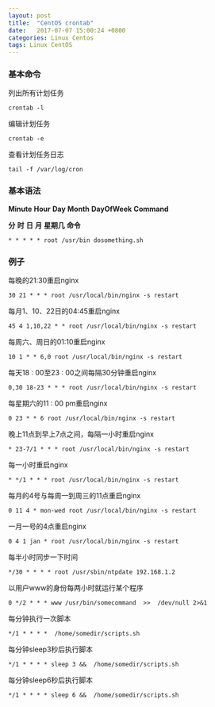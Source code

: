 ```yaml
---
layout: post
title:  "CentOS crontab"
date:   2017-07-07 15:00:24 +0800
categories: Linux Centos
tags: Linux CentOS
---
```


### 基本命令


列出所有计划任务
```shell
crontab -l
```

编辑计划任务
```shell
crontab -e
```
查看计划任务日志
```shell
tail -f /var/log/cron
```

### 基本语法

**Minute** **Hour** **Day** **Month** **DayOfWeek** **Command**

**分** **时** **日** **月** **星期几** **命令**
```shell
* * * * * root /usr/bin dosomething.sh
```

### 例子

每晚的21:30重启nginx
```shell
30 21 * * * root /usr/local/bin/nginx -s restart
```

每月1、10、22日的04:45重启nginx
```shell
45 4 1,10,22 * * root /usr/local/bin/nginx -s restart
```

每周六、周日的01:10重启nginx
```shell
10 1 * * 6,0 root /usr/local/bin/nginx -s restart
```

每天18 : 00至23 : 00之间每隔30分钟重启nginx
```shell
0,30 18-23 * * * root /usr/local/bin/nginx -s restart
```

每星期六的11 : 00 pm重启nginx
```shell
0 23 * * 6 root /usr/local/bin/nginx -s restart
```

晚上11点到早上7点之间，每隔一小时重启nginx
```shell
* 23-7/1 * * * root /usr/local/bin/nginx -s restart
```

每一小时重启nginx
```shell
* */1 * * * root /usr/local/bin/nginx -s restart
```

每月的4号与每周一到周三的11点重启nginx
```shell
0 11 4 * mon-wed root /usr/local/bin/nginx -s restart
```

一月一号的4点重启nginx
```shell
0 4 1 jan * root /usr/local/bin/nginx -s restart
```

每半小时同步一下时间
```shell
*/30 * * * * root /usr/sbin/ntpdate 192.168.1.2
```

以用户www的身份每两小时就运行某个程序
```shell
0 */2 * * * www /usr/bin/somecommand  >>  /dev/null 2>&1
```

每分钟执行一次脚本
```shell
*/1 * * * *  /home/somedir/scripts.sh
```

每分钟sleep3秒后执行脚本
```shell
*/1 * * * * sleep 3 &&  /home/somedir/scripts.sh
```

每分钟sleep6秒后执行脚本
```shell
*/1 * * * * sleep 6 &&  /home/somedir/scripts.sh
```
